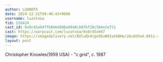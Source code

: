 ```yaml
---
author: LUANOTX
date: 2024-12-31T09:46:43+0000
username: luzotxoa
fid: 526424
cast_id: 0x0c45a947fb8b6d680a09a0cb8fbf20c5b6e2e711
cast: https://warpcast.com/luzotxoa/0x0c45a947
image: https://imagedelivery.net/BXluQx4ige9GuW0Ia56BHw/26c8d5a4-8811-44c4-72b9-d69635ef8800/original
layout: post
---
```

Christopher Knowles(1959 USA) - "c grid", c. 1987  

<img src='https://imagedelivery.net/BXluQx4ige9GuW0Ia56BHw/26c8d5a4-8811-44c4-72b9-d69635ef8800/original' alt='' referrerpolicy='no-referrer'/>